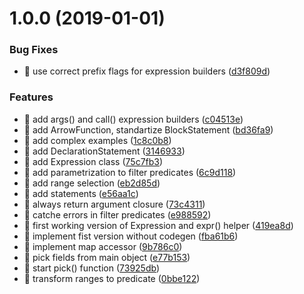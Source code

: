 # 1.0.0 (2019-01-01)


### Bug Fixes

* 🐛 use correct prefix flags for expression builders ([d3f809d](https://github.com/streamich/modern-pick/commit/d3f809d))


### Features

* 🎸 add args() and call() expression builders ([c04513e](https://github.com/streamich/modern-pick/commit/c04513e))
* 🎸 add ArrowFunction, standartize BlockStatement ([bd36fa9](https://github.com/streamich/modern-pick/commit/bd36fa9))
* 🎸 add complex examples ([1c8c0b8](https://github.com/streamich/modern-pick/commit/1c8c0b8))
* 🎸 add DeclarationStatement ([3146933](https://github.com/streamich/modern-pick/commit/3146933))
* 🎸 add Expression class ([75c7fb3](https://github.com/streamich/modern-pick/commit/75c7fb3))
* 🎸 add parametrization to filter predicates ([6c9d118](https://github.com/streamich/modern-pick/commit/6c9d118))
* 🎸 add range selection ([eb2d85d](https://github.com/streamich/modern-pick/commit/eb2d85d))
* 🎸 add statements ([e56aa1c](https://github.com/streamich/modern-pick/commit/e56aa1c))
* 🎸 always return argument closure ([73c4311](https://github.com/streamich/modern-pick/commit/73c4311))
* 🎸 catche errors in filter predicates ([e988592](https://github.com/streamich/modern-pick/commit/e988592))
* 🎸 first working version of Expression and expr() helper ([419ea8d](https://github.com/streamich/modern-pick/commit/419ea8d))
* 🎸 implement fist version without codegen ([fba61b6](https://github.com/streamich/modern-pick/commit/fba61b6))
* 🎸 implement map accessor ([9b786c0](https://github.com/streamich/modern-pick/commit/9b786c0))
* 🎸 pick fields from main object ([e77b153](https://github.com/streamich/modern-pick/commit/e77b153))
* 🎸 start pick() function ([73925db](https://github.com/streamich/modern-pick/commit/73925db))
* 🎸 transform ranges to predicate ([0bbe122](https://github.com/streamich/modern-pick/commit/0bbe122))
